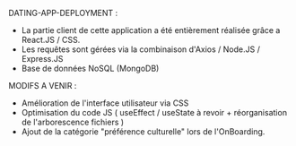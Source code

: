 DATING-APP-DEPLOYMENT : 
- La partie client de cette application a été entièrement réalisée grâce a React.JS / CSS.
- Les requêtes sont gérées via la combinaison d'Axios / Node.JS / Express.JS 
- Base de données NoSQL (MongoDB)

MODIFS A VENIR :
- Amélioration de l'interface utilisateur via CSS
- Optimisation du code JS ( useEffect / useState à revoir + réorganisation de l'arborescence fichiers  )
- Ajout de la catégorie "préférence culturelle" lors de l'OnBoarding.

